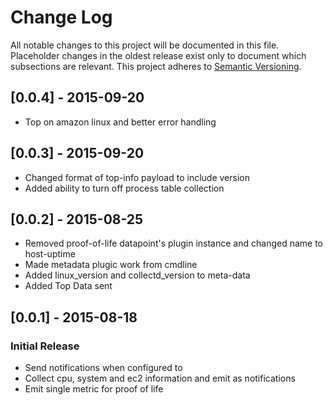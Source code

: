 # Change Log

All notable changes to this project will be documented in this file.
Placeholder changes in the oldest release exist only to document which
subsections are relevant.
This project adheres to [Semantic Versioning](http://semver.org/).

## [0.0.4] - 2015-09-20
- Top on amazon linux and better error handling

## [0.0.3] - 2015-09-20
- Changed format of top-info payload to include version
- Added ability to turn off process table collection

## [0.0.2] - 2015-08-25
- Removed proof-of-life datapoint's plugin instance and changed name to host-uptime
- Made metadata plugic work from cmdline
- Added linux_version and collectd_version to meta-data
- Added Top Data sent

## [0.0.1] - 2015-08-18

### Initial Release

- Send notifications when configured to
- Collect cpu, system and ec2 information and emit as notifications
- Emit single metric for proof of life

